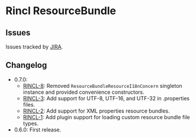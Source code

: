 # Rincl ResourceBundle

## Issues

Issues tracked by [JIRA](https://globalmentor.atlassian.net/browse/RINCL).

## Changelog

- 0.7.0:
	* [RINCL-8](https://globalmentor.atlassian.net/browse/RINCL-7): Removed `ResourceBundleResourceI18nConcern` singleton instance and provided convenience constructors.
	* [RINCL-3](https://globalmentor.atlassian.net/browse/RINCL-3): Add support for UTF-8, UTF-16, and UTF-32 in .properties files.
	* [RINCL-2](https://globalmentor.atlassian.net/browse/RINCL-2): Add support for XML properties resource bundles.
	* [RINCL-1](https://globalmentor.atlassian.net/browse/RINCL-1): Add plugin support for loading custom resource bundle file types.
- 0.6.0: First release.
